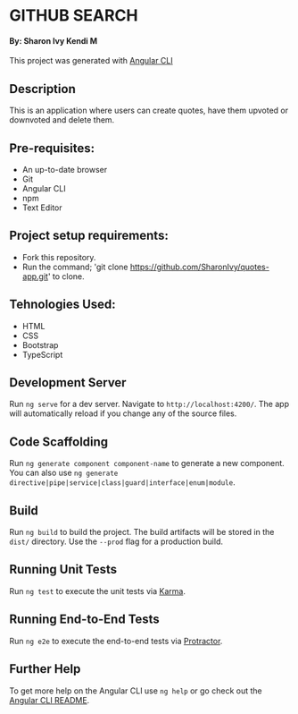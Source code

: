 # GITHUB SEARCH

#### By: Sharon Ivy Kendi M

This project was generated with [Angular CLI](https://github.com/angular/angular-cli)

## Description
This is an application where users can create quotes, have them upvoted or downvoted and delete them.

## Pre-requisites:
* An up-to-date browser
* Git
* Angular CLI
* npm
* Text Editor

## Project setup requirements:
  * Fork this repository.
  * Run the command;
    'git clone https://github.com/SharonIvy/quotes-app.git' to clone.

## Tehnologies Used:
* HTML
* CSS
* Bootstrap
* TypeScript

## Development Server

Run `ng serve` for a dev server. Navigate to `http://localhost:4200/`. The app will automatically reload if you change any of the source files.

## Code Scaffolding

Run `ng generate component component-name` to generate a new component. You can also use `ng generate directive|pipe|service|class|guard|interface|enum|module`.

## Build

Run `ng build` to build the project. The build artifacts will be stored in the `dist/` directory. Use the `--prod` flag for a production build.

## Running Unit Tests

Run `ng test` to execute the unit tests via [Karma](https://karma-runner.github.io).

## Running End-to-End Tests

Run `ng e2e` to execute the end-to-end tests via [Protractor](http://www.protractortest.org/).

## Further Help

To get more help on the Angular CLI use `ng help` or go check out the [Angular CLI README](https://github.com/angular/angular-cli/blob/master/README.md).
